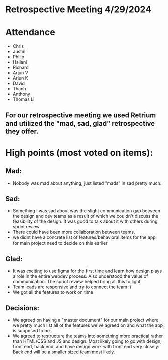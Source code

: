 # Retrospective Meeting 4/29/2024

# Attendance

- Chris
- Justin
- Philip
- Hailani
- Richard
- Arjun V
- Arjun K
- David
- Thanh
- Anthony
- Thomas Li

## For our retrospective meeting we used Retrium and utilized the "mad, sad, glad" retrospective they offer.

# High points (most voted on items):

## Mad: 

- Nobody was mad about anything, just listed "mads" in sad pretty much.

## Sad:

- Something I was sad about was the slight communication gap between the design and dev teams as a result of which we couldn't discuss the feasibility of the design. It was good to talk about it with others during sprint review
- There could have been more collaboration between teams.
- we didnt have a concrete list of features/behavioral items for the app, for main project need to decide on this earlier

## Glad:

- It was exciting to use figma for the first time and learn how design plays a role in the entire webdev process. Also understood the value of communication. The sprint review helped bring all this to light
- Team leads are responsive and try to connect the team :)
- We got all the features to work on time

## Decisions:

- We agreed on having a "master document" for our main project where we pretty much list all of the features we've agreed on and what the app is supposed to be
- We agreed to restructure the teams into something more practical rather than HTML/CSS and JS and design. Most likely going to go with design, front end, back end, and have design work with front end very closely. Back end will be a smaller sized team most likely.
